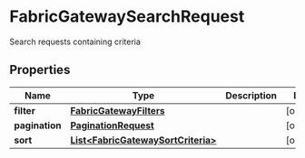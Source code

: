 

# FabricGatewaySearchRequest

Search requests containing criteria

## Properties

| Name | Type | Description | Notes |
|------------ | ------------- | ------------- | -------------|
|**filter** | [**FabricGatewayFilters**](FabricGatewayFilters.md) |  |  [optional] |
|**pagination** | [**PaginationRequest**](PaginationRequest.md) |  |  [optional] |
|**sort** | [**List&lt;FabricGatewaySortCriteria&gt;**](FabricGatewaySortCriteria.md) |  |  [optional] |



